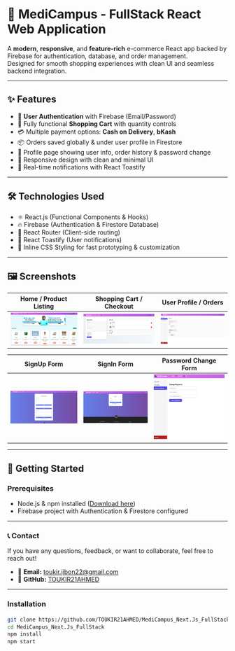 # 🚀 MediCampus - FullStack React Web Application

A **modern**, **responsive**, and **feature-rich** e-commerce React app backed by Firebase for authentication, database, and order management.  
Designed for smooth shopping experiences with clean UI and seamless backend integration.

---

## ✨ Features

- 🔐 **User Authentication** with Firebase (Email/Password)
- 🛒 Fully functional **Shopping Cart** with quantity controls
- 💳 Multiple payment options: **Cash on Delivery**, **bKash**
- 📦 Orders saved globally & under user profile in Firestore
- 👤 Profile page showing user info, order history & password change
- 📱 Responsive design with clean and minimal UI
- 🔔 Real-time notifications with React Toastify

---

## 🛠️ Technologies Used

- ⚛️ React.js (Functional Components & Hooks)
- 🔥 Firebase (Authentication & Firestore Database)
- 🔄 React Router (Client-side routing)
- 🎉 React Toastify (User notifications)
- 🎨 Inline CSS Styling for fast prototyping & customization

---

## 🖼️ Screenshots

| Home / Product Listing | Shopping Cart / Checkout | User Profile / Orders |
|:---------------------:|:-----------------------:|:--------------------:|
| ![Home Screen](./screenshots/home.png) | ![Cart Screen](./screenshots/cart.png) | ![Profile Screen](./screenshots/profile.png) |

| SignUp Form | SignIn Form | Password Change Form |
|:-----------:|:-----------:|:--------------------:|
| ![Signup](./screenshots/signup.png) | ![Signin](./screenshots/signin.png) | ![Password Change](./screenshots/password-change.png) |

---

## 🚀 Getting Started

### Prerequisites

- Node.js & npm installed ([Download here](https://nodejs.org/))
- Firebase project with Authentication & Firestore configured

---

### 📞 Contact

If you have any questions, feedback, or want to collaborate, feel free to reach out!

- 📧 **Email:** toukir.jibon22@gmail.com
- 🐙 **GitHub:** [TOUKIR21AHMED](https://github.com/TOUKIR21AHMED)

---

### Installation

```bash
git clone https://github.com/TOUKIR21AHMED/MediCampus_Next.Js_FullStack.git
cd MediCampus_Next.Js_FullStack
npm install
npm start



